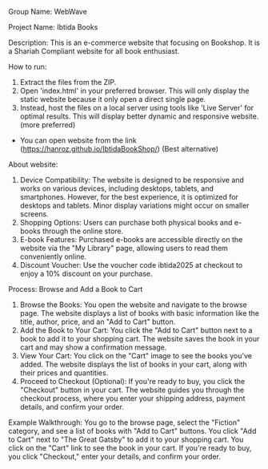 Group Name: WebWave

Project Name: Ibtida Books

Description: This is an e-commerce website that focusing on Bookshop.
             It is a Shariah Compliant website for all book
             enthusiast.

How to run:
1. Extract the files from the ZIP.
2. Open 'index.html' in your preferred browser. This will only
   display the static website because it only open a direct
   single page.
3. Instead, host the files on a local server using tools like
   'Live Server' for optimal results. This will display better
   dynamic and responsive website. (more preferred)

* You can open website from the link (https://hanroz.github.io/IbtidaBookShop/) (Best alternative)

About website:
1. Device Compatibility: The website is designed to be responsive and works on various devices, including desktops, tablets, and smartphones. However, for the best experience, it is optimized for desktops and tablets. Minor display variations might occur on smaller screens.
2. Shopping Options: Users can purchase both physical books and e-books through the online store.
3. E-book Features: Purchased e-books are accessible directly on the website via the "My Library" page, allowing users to read them conveniently online.
4. Discount Voucher: Use the voucher code ibtida2025 at checkout to enjoy a 10% discount on your purchase.

Process: Browse and Add a Book to Cart
1. Browse the Books:
You open the website and navigate to the browse page.
The website displays a list of books with basic information like the title, author, price, and an "Add to Cart" button.
2. Add the Book to Your Cart:
You click the "Add to Cart" button next to a book to add it to your shopping cart.
The website saves the book in your cart and may show a confirmation message.
3. View Your Cart:
You click on the "Cart" image to see the books you've added.
The website displays the list of books in your cart, along with their prices and quantities.
4. Proceed to Checkout (Optional):
If you're ready to buy, you click the "Checkout" button in your cart.
The website guides you through the checkout process, where you enter your shipping address, payment details, and confirm your order.

Example Walkthrough:
You go to the browse page, select the "Fiction" category, and see a list of books with "Add to Cart" buttons.
You click "Add to Cart" next to "The Great Gatsby" to add it to your shopping cart.
You click on the "Cart" link to see the book in your cart.
If you're ready to buy, you click "Checkout," enter your details, and confirm your order.


